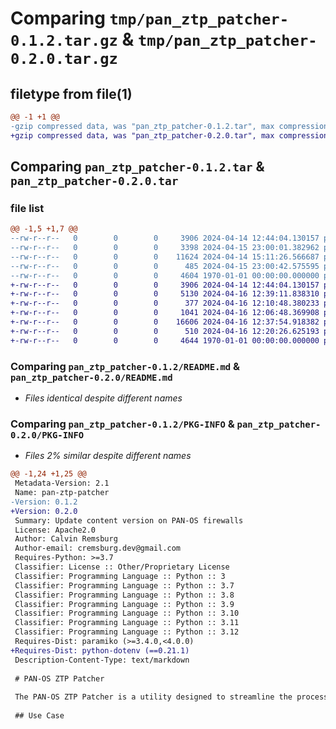 # Comparing `tmp/pan_ztp_patcher-0.1.2.tar.gz` & `tmp/pan_ztp_patcher-0.2.0.tar.gz`

## filetype from file(1)

```diff
@@ -1 +1 @@
-gzip compressed data, was "pan_ztp_patcher-0.1.2.tar", max compression
+gzip compressed data, was "pan_ztp_patcher-0.2.0.tar", max compression
```

## Comparing `pan_ztp_patcher-0.1.2.tar` & `pan_ztp_patcher-0.2.0.tar`

### file list

```diff
@@ -1,5 +1,7 @@
--rw-r--r--   0        0        0     3906 2024-04-14 12:44:04.130157 pan_ztp_patcher-0.1.2/README.md
--rw-r--r--   0        0        0     3398 2024-04-15 23:00:01.382962 pan_ztp_patcher-0.1.2/pan_ztp_patcher/app.py
--rw-r--r--   0        0        0    11624 2024-04-14 15:11:26.566687 pan_ztp_patcher-0.1.2/pan_ztp_patcher/ztp_patcher.py
--rw-r--r--   0        0        0      485 2024-04-15 23:00:42.575595 pan_ztp_patcher-0.1.2/pyproject.toml
--rw-r--r--   0        0        0     4604 1970-01-01 00:00:00.000000 pan_ztp_patcher-0.1.2/PKG-INFO
+-rw-r--r--   0        0        0     3906 2024-04-14 12:44:04.130157 pan_ztp_patcher-0.2.0/README.md
+-rw-r--r--   0        0        0     5130 2024-04-16 12:39:11.838310 pan_ztp_patcher-0.2.0/pan_ztp_patcher/app.py
+-rw-r--r--   0        0        0      377 2024-04-16 12:10:48.380233 pan_ztp_patcher-0.2.0/pan_ztp_patcher/constants.py
+-rw-r--r--   0        0        0     1041 2024-04-16 12:06:48.369908 pan_ztp_patcher-0.2.0/pan_ztp_patcher/utils.py
+-rw-r--r--   0        0        0    16606 2024-04-16 12:37:54.918382 pan_ztp_patcher-0.2.0/pan_ztp_patcher/ztp_patcher.py
+-rw-r--r--   0        0        0      510 2024-04-16 12:20:26.625193 pan_ztp_patcher-0.2.0/pyproject.toml
+-rw-r--r--   0        0        0     4644 1970-01-01 00:00:00.000000 pan_ztp_patcher-0.2.0/PKG-INFO
```

### Comparing `pan_ztp_patcher-0.1.2/README.md` & `pan_ztp_patcher-0.2.0/README.md`

 * *Files identical despite different names*

### Comparing `pan_ztp_patcher-0.1.2/PKG-INFO` & `pan_ztp_patcher-0.2.0/PKG-INFO`

 * *Files 2% similar despite different names*

```diff
@@ -1,24 +1,25 @@
 Metadata-Version: 2.1
 Name: pan-ztp-patcher
-Version: 0.1.2
+Version: 0.2.0
 Summary: Update content version on PAN-OS firewalls
 License: Apache2.0
 Author: Calvin Remsburg
 Author-email: cremsburg.dev@gmail.com
 Requires-Python: >=3.7
 Classifier: License :: Other/Proprietary License
 Classifier: Programming Language :: Python :: 3
 Classifier: Programming Language :: Python :: 3.7
 Classifier: Programming Language :: Python :: 3.8
 Classifier: Programming Language :: Python :: 3.9
 Classifier: Programming Language :: Python :: 3.10
 Classifier: Programming Language :: Python :: 3.11
 Classifier: Programming Language :: Python :: 3.12
 Requires-Dist: paramiko (>=3.4.0,<4.0.0)
+Requires-Dist: python-dotenv (==0.21.1)
 Description-Content-Type: text/markdown
 
 # PAN-OS ZTP Patcher
 
 The PAN-OS ZTP Patcher is a utility designed to streamline the process of updating the content version on PAN-OS firewalls during the Zero Touch Provisioning (ZTP) process. It leverages a Raspberry Pi Zero appliance to automate the content update procedure, eliminating the need for manual intervention.
 
 ## Use Case
```

